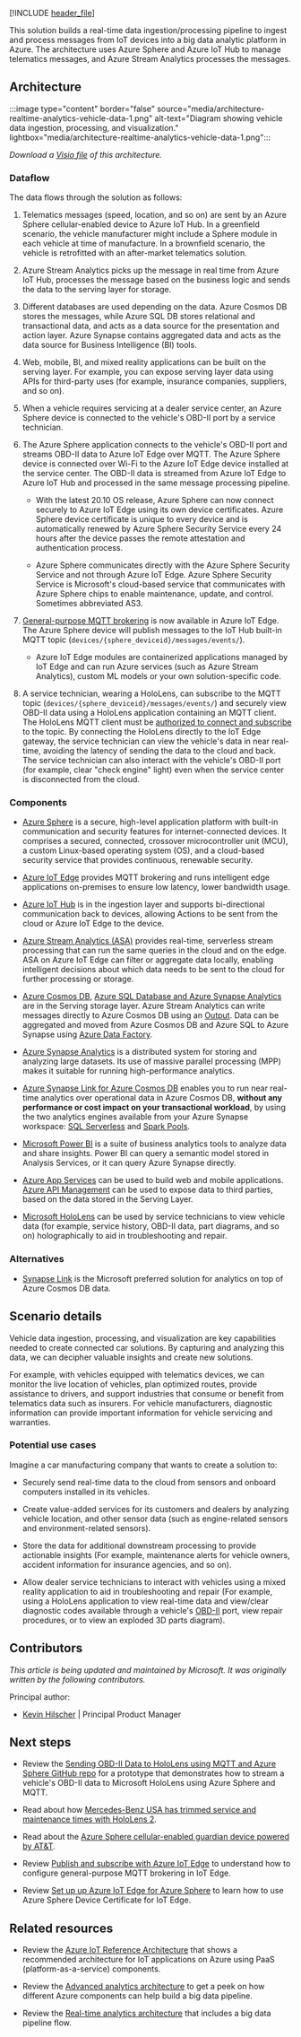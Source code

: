 [!INCLUDE [header_file](../../../includes/sol-idea-header.md)]

This solution builds a real-time data ingestion/processing pipeline to ingest and process messages from IoT devices into a big data analytic platform in Azure. The architecture uses Azure Sphere and Azure IoT Hub to manage telematics messages, and Azure Stream Analytics processes the messages.

## Architecture

:::image type="content" border="false" source="media/architecture-realtime-analytics-vehicle-data-1.png" alt-text="Diagram showing vehicle data ingestion, processing, and visualization." lightbox="media/architecture-realtime-analytics-vehicle-data-1.png":::

*Download a [Visio file](https://arch-center.azureedge.net/architecture-realtime-analytics-vehicle-data.vsdx) of this architecture.*

### Dataflow

The data flows through the solution as follows:

1.  Telematics messages (speed, location, and so on) are sent by an Azure Sphere cellular-enabled device to Azure IoT Hub. In a greenfield scenario, the vehicle manufacturer might include a Sphere module in each vehicle at time of manufacture. In a brownfield scenario, the vehicle is retrofitted with an after-market telematics solution.

1. Azure Stream Analytics picks up the message in real time from Azure IoT Hub, processes the message based on the business logic and sends the data to the serving layer for storage.

1. Different databases are used depending on the data. Azure Cosmos DB stores the messages, while Azure SQL DB stores relational and transactional data, and acts as a data source for the presentation and action layer. Azure Synapse contains aggregated data and acts as the data source for Business Intelligence (BI) tools.

1. Web, mobile, BI, and mixed reality applications can be built on the serving layer. For example, you can expose serving layer data using APIs for third-party uses (for example, insurance companies, suppliers, and so on).

1. When a vehicle requires servicing at a dealer service center, an Azure Sphere device is connected to the vehicle's OBD-II port by a service technician.

1. The Azure Sphere application connects to the vehicle's OBD-II port and streams OBD-II data to Azure IoT Edge over MQTT. The Azure Sphere device is connected over Wi-Fi to the Azure IoT Edge device installed at the service center. The OBD-II data is streamed from Azure IoT Edge to Azure IoT Hub and processed in the same message processing pipeline.

    - With the latest 20.10 OS release, Azure Sphere can now connect securely to Azure IoT Edge using its own device certificates. Azure Sphere device certificate is unique to every device and is automatically renewed by Azure Sphere Security Service every 24 hours after the device passes the remote attestation and authentication process.

    - Azure Sphere communicates directly with the Azure Sphere Security Service and not through Azure IoT Edge. Azure Sphere Security Service is Microsoft's cloud-based service that communicates with Azure Sphere chips to enable maintenance, update, and control. Sometimes abbreviated AS3.

1. [General-purpose MQTT brokering](/azure/iot-edge/iot-edge-runtime?view=iotedge-2020-11#using-the-mqtt-broker) is now available in Azure IoT Edge. The Azure Sphere device will publish messages to the IoT Hub built-in MQTT topic (`devices/{sphere_deviceid}/messages/events/`).

    - Azure IoT Edge modules are containerized applications managed by IoT Edge and can run Azure services (such as Azure Stream Analytics), custom ML models or your own solution-specific code.

1. A service technician, wearing a HoloLens, can subscribe to the MQTT topic (`devices/{sphere_deviceid}/messages/events/`) and securely view OBD-II data using a HoloLens application containing an MQTT client. The HoloLens MQTT client must be [authorized to connect and subscribe](/azure/iot-edge/how-to-publish-subscribe?view=iotedge-2020-11#authorization) to the topic. By connecting the HoloLens directly to the IoT Edge gateway, the service technician can view the vehicle's data in near real-time, avoiding the latency of sending the data to the cloud and back. The service technician can also interact with the vehicle's OBD-II port (for example, clear "check engine" light) even when the service center is disconnected from the cloud.

### Components

- [Azure Sphere](https://azure.microsoft.com/services/azure-sphere) is a secure, high-level application platform with built-in communication and security features for internet-connected devices. It comprises a secured, connected, crossover microcontroller unit (MCU), a custom Linux-based operating system (OS), and a cloud-based security service that provides continuous, renewable security.

- [Azure IoT Edge](https://azure.microsoft.com/services/iot-edge) provides MQTT brokering and runs intelligent edge applications on-premises to ensure low latency, lower bandwidth usage.

- [Azure IoT Hub](https://azure.microsoft.com/services/iot-hub) is in the ingestion layer and supports bi-directional communication back to devices, allowing Actions to be sent from the cloud or Azure IoT Edge to the device.

- [Azure Stream Analytics (ASA)](https://azure.microsoft.com/services/stream-analytics) provides real-time, serverless stream processing that can run the same queries in the cloud and on the edge. ASA on Azure IoT Edge can filter or aggregate data locally, enabling intelligent decisions about which data needs to be sent to the cloud for further processing or storage.

- [Azure Cosmos DB](https://azure.microsoft.com/services/cosmos-db), [Azure SQL Database and Azure Synapse Analytics](https://azure.microsoft.com/services/azure-sql/) are in the Serving storage layer. Azure Stream Analytics can write messages directly to Azure Cosmos DB using an
    [Output](/azure/stream-analytics/stream-analytics-define-outputs). Data can be aggregated and moved from Azure Cosmos DB and Azure SQL to Azure Synapse using [Azure Data Factory](/azure/data-factory/).

- [Azure Synapse Analytics](https://azure.microsoft.com/services/synapse-analytics/) is a distributed system for storing and analyzing large datasets. Its use of massive parallel processing (MPP) makes it suitable for running high-performance analytics.

- [Azure Synapse Link for Azure Cosmos DB](/azure/cosmos-db/synapse-link) enables you to run near real-time analytics over operational data in Azure Cosmos DB, **without any performance or cost impact on your transactional workload**, by using the two analytics engines available from your Azure Synapse workspace: [SQL Serverless](/azure/synapse-analytics/sql/on-demand-workspace-overview) and [Spark Pools](/azure/synapse-analytics/spark/apache-spark-overview).

- [Microsoft Power BI](https://powerbi.microsoft.com/) is a suite of business analytics tools to analyze data and share insights. Power BI can query a semantic model stored in Analysis Services, or it can query Azure Synapse directly.

- [Azure App Services](/azure/well-architected/service-guides/app-service-web-apps) can be used to build web and mobile applications. [Azure API Management](https://azure.microsoft.com/services/api-management) can be used to expose data to third parties, based on the data stored in the Serving Layer.

- [Microsoft HoloLens](https://www.microsoft.com/hololens) can be used by service technicians to view vehicle data (for example, service history, OBD-II data, part diagrams, and so on) holographically to aid in troubleshooting and repair.

### Alternatives

- [Synapse Link](/azure/cosmos-db/synapse-link) is the Microsoft preferred solution for analytics on top of Azure Cosmos DB data.

## Scenario details

Vehicle data ingestion, processing, and visualization are key capabilities needed to create connected car solutions. By capturing and analyzing this data, we can decipher valuable insights and create new solutions.

For example, with vehicles equipped with telematics devices, we can monitor the live location of vehicles, plan optimized routes, provide assistance to drivers, and support industries that consume or benefit from telematics data such as insurers. For vehicle manufacturers, diagnostic information can provide important information for vehicle servicing and warranties.

### Potential use cases

Imagine a car manufacturing company that wants to create a solution to:

- Securely send real-time data to the cloud from sensors and onboard computers installed in its vehicles.

- Create value-added services for its customers and dealers by analyzing vehicle location, and other sensor data (such as engine-related sensors and environment-related sensors).

- Store the data for additional downstream processing to provide actionable insights (For example, maintenance alerts for vehicle owners, accident information for insurance agencies, and so on).

- Allow dealer service technicians to interact with vehicles using a mixed reality application to aid in troubleshooting and repair (For example, using a HoloLens application to view real-time data and view/clear diagnostic codes available through a vehicle's
    [OBD-II](https://wikipedia.org/wiki/On-board_diagnostics) port, view repair procedures, or to view an exploded 3D parts diagram).

## Contributors

*This article is being updated and maintained by Microsoft. It was originally written by the following contributors.*

Principal author:

* [Kevin Hilscher](https://ca.linkedin.com/in/kevinhilscher) | Principal Product Manager

## Next steps

- Review the [Sending OBD-II Data to HoloLens using MQTT and Azure Sphere GitHub repo](https://github.com/mixedrealityiot/OBD-II_MQTT_HoloLens/blob/master/README.md) for a prototype that demonstrates how to stream a vehicle's OBD-II data to Microsoft HoloLens using Azure Sphere and MQTT.

- Read about how [Mercedes-Benz USA has trimmed service and maintenance times with HoloLens 2](https://news.microsoft.com/transform/vroom-with-a-view-hololens-2-powers-faster-fixes-mercedes-benz-usa).

- Read about the [Azure Sphere cellular-enabled guardian device powered by AT&T](https://azure.microsoft.com/blog/attpowered-guardian-device-with-azure-sphere-enables-highly-secured-simple-and-scalable-connectivity-from-anywhere).

- Review [Publish and subscribe with Azure IoT Edge](/azure/iot-edge/how-to-publish-subscribe?view=iotedge-2020-11) to understand how to configure general-purpose MQTT brokering in IoT Edge.

- Review [Set up up Azure IoT Edge for Azure Sphere](/azure-sphere/app-development/setup-iot-edge) to learn how to use Azure Sphere Device Certificate for IoT Edge.

## Related resources

- Review the [Azure IoT Reference Architecture](../../reference-architectures/iot.yml) that shows a recommended architecture for IoT applications on Azure using PaaS (platform-as-a-service) components.

- Review the [Advanced analytics architecture](/azure/architecture/solution-ideas/articles/advanced-analytics-on-big-data) to get a peek on how different Azure components can help build a big data pipeline.

- Review the [Real-time analytics architecture](/azure/architecture/solution-ideas/articles/real-time-analytics) that includes a big data pipeline flow.
